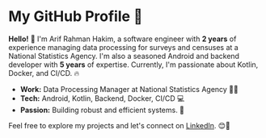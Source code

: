 # My GitHub Profile 🚀

**Hello!** 👋 I'm Arif Rahman Hakim, a software engineer with __2 years__ of experience managing data processing for surveys and censuses at a National Statistics Agency. I'm also a seasoned Android and backend developer with **5 years** of expertise. Currently, I'm passionate about Kotlin, Docker, and CI/CD. 🔥

- **Work:** Data Processing Manager at National Statistics Agency 👨‍💼
- **Tech:** Android, Kotlin, Backend, Docker, CI/CD 💻
- **Passion:** Building robust and efficient systems. 💪

Feel free to explore my projects and let's connect on [LinkedIn](https://www.linkedin.com/in/newarifrh). 😊🤝
